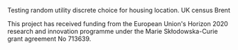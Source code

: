 Testing random utility discrete choice for housing location. UK census Brent

This project has received funding from the European Union's Horizon 2020 research and innovation programme under the Marie Skłodowska-Curie grant agreement No 713639.
